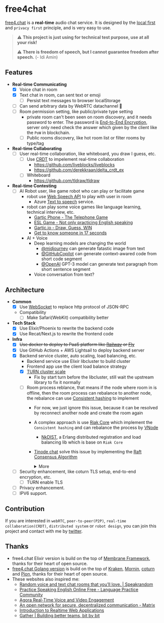# free4chat

[free4.chat](https://free4.chat/) is a __real-time__ audio chat service. It is designed by the [local first](https://www.inkandswitch.com/local-first/) and `privacy first` principle, and is very easy to use.

> :warning: **This project is just using for technical test purpose, use at all your risk!**
>
> :warning: **There is freedom of speech, but I cannot guarantee freedom after speech.** (- Idi Amin)

## Features

- **Real-time Communicating**
  - [x] Voice chat in room
  - [x] Text chat in room, can sent text or emoji
    - [ ] Persist text messages to browser localStorage
  - [ ] Can send arbitrary data by WebRTC datachannel 🚩
  - [ ] Room permission setting, like public/private type setting
    - private room can't been seen on room discovery, and it needs password to enter. The password is [End-to-End Encryption](https://blog.excalidraw.com/end-to-end-encryption/), server only need check the answer which given by the client like the `PoW` in blockchain.
    - [ ] Public rooms discovery, like hot room list or filter rooms by type/tag
- **Real-time Collaborating**  
  - [ ] User real-time collaboration, like whiteboard, you draw I guess, etc.
    - [ ] Use [CRDT](https://crdt.tech/) to impelement real-time collaboration
      - https://github.com/liveblocks/liveblocks
      - https://github.com/derekkraan/delta_crdt_ex
    - [ ] Whiteboard
      - https://github.com/tldraw/tldraw
- **Real-time Contesting**
  - [ ] AI Robot user, like game robot who can play or facilitate game
    - robot use [Web Speech API](https://developer.mozilla.org/en-US/docs/Web/API/Web_Speech_API) to play with user in room
      - Azure [Text to speech](https://azure.microsoft.com/en-us/products/cognitive-services/text-to-speech/#overview) service.
    - robot can play some voice games like language learning, technical interview, etc.
      - [Gartic Phone - The Telephone Game](https://garticphone.com/lobby)
      - [ESL Game - Not only practicing English speaking](https://esl.bmpi.dev/)
      - [Gartic.io - Draw, Guess, WIN](https://gartic.io/)
      - [Get to know someone in 17 seconds](https://github.com/caydennn/seventeen-web-app)
    - AI + Voice
      - Deep learning models are changing the world
        - [@midjourney](https://twitter.com/midjourney) can generate fatastic image from text
        - [@GitHubCopilot](https://twitter.com/GitHubCopilot) can generate context-awared code from short code segment
        - [@OpenAI](https://twitter.com/OpenAI) GPT-3 model can generate text paragraph from short sentence segment
      - Voice conversation from text?

## Architecture

- **Common**
  - [x] Use [WebSocket](https://developer.mozilla.org/en-US/docs/Web/API/WebSocket) to replace http protocol of JSON-RPC
  - Compatibility
    - [ ] Make Safari(WebKit) compatibility better

- **Tech Stack**
  - [x] Use Elixir/Phoenix to rewrite the backend code
  - [x] Use Recat/Next.js to rewrite the frontend code

- **Infra**
  - [x] ~~Use docker to deploy to PaaS platform like [Railway](https://railway.app/) or [Fly](https://fly.io/)~~ 
  - [x] Use GitHub Actions + AWS Lightsail to deploy backend server
  - [x] Backend service cluster, auto scaling, load balancing, etc.
    - Backend service use Elixir libcluster to build cluster
    - Frontend app use the client load balance strategy
    - [x] [TURN cluster scale](https://github.com/membraneframework/membrane_ice_plugin/issues/20)
      - Fix by start turn before the libcluster, still wait the upstream library to fix it normally
    - [ ] Room process reblance, that means if the node where room in is offline, then the room process can rebalance to another node, the rebalance can use [Consistent hashing](https://en.wikipedia.org/wiki/Consistent_hashing) to implement
      - For now, we just ignore this issue, because it can be resolved by reconnect another node and create the room again
      - A complex approach is use [Riak Core](https://github.com/basho/riak_core) which implement the `Consistent hashing` and can rebalance the process by [VNode](https://www.erlang-factory.com/upload/presentations/294/MasterlessDistributedComputingwithRiakCore-RKlophaus.pdf)
        - [NkDIST](https://github.com/NetComposer/nkdist), a Erlang distributed registration and load balancing lib which is base on `Riak Core`
      - [Tinode chat](https://github.com/tinode/chat) solve this issue by implementing the [Raft Consensus Algorithm](https://raft.github.io/)
        <details>
        <summary>More</summary>

          - https://github.com/tinode/chat/issues/28
          - https://github.com/tinode/chat/issues/279
          - https://github.com/tinode/chat/blob/master/server/topic_proxy.go
          - https://github.com/tinode/chat/blob/master/server/cluster.go
          - https://github.com/tinode/chat/blob/master/server/cluster_leader.go
          - https://github.com/tinode/chat/blob/master/server/ringhash/ringhash.go
        </details>
  - [ ] Security enhancement, like coturn TLS setup, end-to-end encryption, etc.
    - [ ] TURN enable TLS
  - [ ] Privacy enhancement.
  - [ ] IPV6 support.

## Contribution

If you are interested in `webRTC`, `peer-to-peer(P2P)`, `real-time collaboration(CRDT)`, `distributed system` or `robot design`, you can join this project and contact with me by [twitter](https://twitter.com/madawei2699).

## Thanks

- free4.chat Elixir version is build on the top of [Membrane Framework](https://github.com/membraneframework), thanks for their heart of open source.
- [free4.chat Golang version](https://github.com/madawei2699/free4chat/tree/golang) is build on the top of [Kraken](https://github.com/bmpi-dev/kraken), [Mornin](https://github.com/lyricat/mornin.fm), [coturn](https://github.com/coturn/coturn) and [Pion](https://github.com/pion), thanks for their heart of open source.
- These websites also inspired me:
  - [Random voice and text chat rooms that you’ll love. | Speakrandom](https://www.speakrandom.com/)
  - [Practice Speaking English Online Free - Language Practice Community](https://www.free4talk.com/)
  - [Agora Real-Time Voice and Video Engagement](https://www.agora.io/en/)
  - [An open network for secure, decentralized communication - Matrix](https://matrix.org/)
  - [Introduction to Realtime Web Applications](https://realtime-apps-iap.github.io/)
  - [Gather | Building better teams, bit by bit](https://www.gather.town/)
